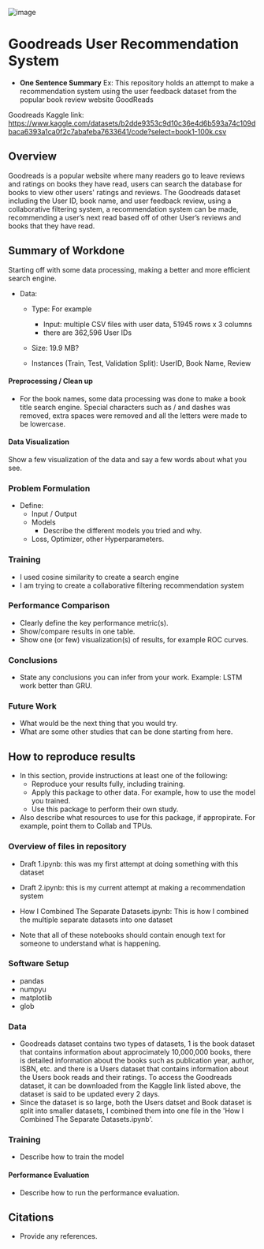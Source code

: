 ![image](https://user-images.githubusercontent.com/111785493/229134087-8dffa779-894f-4431-a67a-fe90b27d4d4a.png)

# Goodreads User Recommendation System

* **One Sentence Summary** Ex: This repository holds an attempt to make a recommendation system using the user feedback dataset from the popular book review website GoodReads

Goodreads Kaggle link:
https://www.kaggle.com/datasets/b2dde9353c9d10c36e4d6b593a74c109dbaca6393a1ca0f2c7abafeba7633641/code?select=book1-100k.csv



## Overview
Goodreads is a popular website where many readers go to leave reviews and ratings on books they have read, users can search the database for books to view other users' ratings and reviews. The Goodreads dataset including the User ID, book name, and user feedback review, using a collaborative filtering system, a recommendation system can be made, recommending a user’s next read based off of other User’s reviews and books that they have read.


## Summary of Workdone

Starting off with some data processing, making a better and more efficient search engine. 

* Data:
  * Type: For example
    * Input: multiple CSV files with user data, 51945 rows x 3 columns
    * there are 362,596 User IDs

  * Size: 19.9 MB?
  * Instances (Train, Test, Validation Split): UserID, Book Name, Review

#### Preprocessing / Clean up

* For the book names, some data processing was done to make a book title search engine. Special characters such as / and dashes was removed, extra spaces were removed and all the letters were made to be lowercase. 

#### Data Visualization

Show a few visualization of the data and say a few words about what you see.

### Problem Formulation

* Define:
  * Input / Output
  * Models
    * Describe the different models you tried and why.
  * Loss, Optimizer, other Hyperparameters.

### Training
* I used cosine similarity to create a search engine
* I am trying to create a collaborative filtering recommendation system

### Performance Comparison

* Clearly define the key performance metric(s).
* Show/compare results in one table.
* Show one (or few) visualization(s) of results, for example ROC curves.

### Conclusions

* State any conclusions you can infer from your work. Example: LSTM work better than GRU.

### Future Work

* What would be the next thing that you would try.
* What are some other studies that can be done starting from here.

## How to reproduce results

* In this section, provide instructions at least one of the following:
   * Reproduce your results fully, including training.
   * Apply this package to other data. For example, how to use the model you trained.
   * Use this package to perform their own study.
* Also describe what resources to use for this package, if appropirate. For example, point them to Collab and TPUs.

### Overview of files in repository

* Draft 1.ipynb: this was my first attempt at doing something with this dataset
* Draft 2.ipynb: this is my current attempt at making a recommendation system
* How I Combined The Separate Datasets.ipynb: This is how I combined the multiple separate datasets into one dataset 

* Note that all of these notebooks should contain enough text for someone to understand what is happening.

### Software Setup
* pandas
* numpyu
* matplotlib
* glob

### Data

* Goodreads dataset contains two types of datasets, 1 is the book dataset that contains information about approcimately 10,000,000 books, there is detailed information about the books such as publication year, author, ISBN, etc. and there is a Users dataset that contains information about the Users book reads and their ratings. To access the Goodreads dataset, it can be downloaded from the Kaggle link listed above, the dataset is said to be updated every 2 days. 
* Since the dataset is so large, both the Users datset and Book dataset is split into smaller datasets, I combined them into one file in the 'How I Combined The Separate Datasets.ipynb'.

### Training

* Describe how to train the model

#### Performance Evaluation

* Describe how to run the performance evaluation.


## Citations

* Provide any references.







